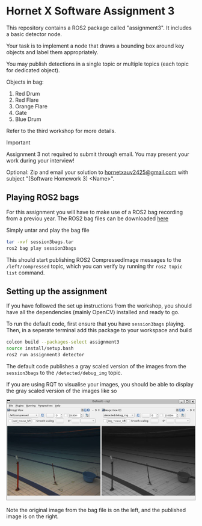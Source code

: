 # Hornet X Software Assignment 3

This repository contains a ROS2 package called "assignment3". It includes a basic detector node.

Your task is to implement a node that draws a bounding box around key objects and label them appropriately.

You may publish detections in a single topic or multiple topics (each topic for dedicated object).

Objects in bag:
1. Red Drum
2. Red Flare
3. Orange Flare
4. Gate
5. Blue Drum

Refer to the third workshop for more details.

> [!IMPORTANT]  
>Assignment 3 not required to submit through email. You may present your work during your interview!
> 
>Optional: Zip and email your solution to hornetxauv2425@gmail.com with subject "[Software Homework 3] \<Name\>".

## Playing ROS2 bags

For this assignment you will have to make use of a ROS2 bag recording from a previou year.
The ROS2 bag files can be downloaded [here](https://drive.google.com/file/d/1Rtj0bMxOneBKzOfB2BrAZpJGxKcIMcY9/view?usp=drive_link)

Simply untar and play the bag file

```bash
tar -xvf session3bags.tar
ros2 bag play session3bags
```

This should start publishing ROS2 CompressedImage messages to the `/left/compressed` topic,
which you can verify by running thr `ros2 topic list` command.

## Setting up the assignment

If you have followed the set up instructions from the workshop,
you should have all the dependencies (mainly OpenCV) installed and ready to go.

To run the default code, first ensure that you have `session3bags` playing.
Then, in a seperate terminal add this package to your workspace and build

```bash
colcon build --packages-select assignment3
source install/setup.bash
ros2 run assignment3 detector
```

The default code publishes a gray scaled version of the images from the `session3bags` to the `/detected/debug_img` topic.

If you are using RQT to visualise your images,
you should be able to display the gray scaled version of the images like so

![image](assets/HornetXA3_Greyscale.png)

Note the original image from the bag file is on the left, and the published image is on the right.
